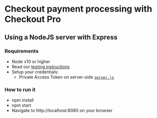 # Checkout payment processing with Checkout Pro

## Using a NodeJS server with Express

### Requirements
- Node v10 or higher
- Read our [testing instructions](https://www.mercadopago.com/developers/en/guides/online-payments/checkout-pro/test-integration)
- Setup your credentials: 
  - Private Access Token on server-side [`server.js`](https://github.com/mercadopago/checkout-payment/tree/master/server/node/server.js#L6)

### How to run it
- npm install
- npm start
- Navigate to http://localhost:8080 on your browser
